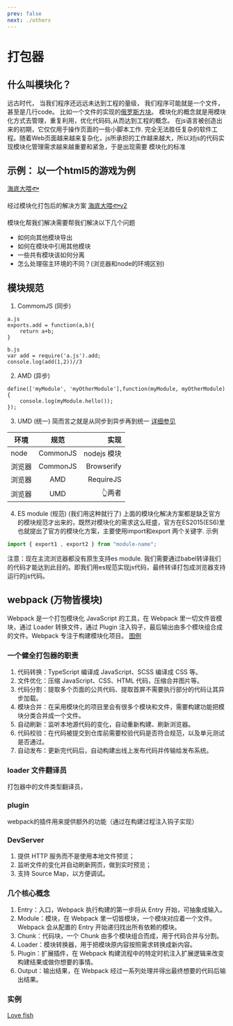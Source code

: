 ```yaml
---
prev: false
next: ./others
---
```

# 打包器
## 什么叫模块化？
远古时代， 当我们程序还远远未达到工程的量级， 我们程序可能就是一个文件，甚至是几行code。
比如一个文件的实现的[俄罗斯方块](http://localhost:8080/blocks.html)。
模块化的概念就是用模块化方式去管理，重复利用，优化代码码,从而达到工程的概念。 在js语言被创造出来的初期，它仅仅用于操作页面的一些小脚本工作.
完全无法胜任复杂的软件工程。随着Web页面越来越来复杂化，js所承担的工作越来越大，所以对js的代码实现模块化管理需求越来越重要和紧急，于是出现需要
模块化的标准

## 示例： 以一个html5的游戏为例
[海底大喂🐟](http://localhost:8080/TinyHeart.html)

经过模块化打包后的解决方案
[海底大喂🐟v2](http://localhost:8080/TinyHeart_v2.html)

模块化帮我们解决需要帮我们解决以下几个问题
- 如何向其他模块导出
- 如何在模块中引用其他模块
- 一些共有模块该如何分离
- 怎么处理宿主环境的不同？(浏览器和node的环境区别)

## 模块规范

1. CommomJS (同步)
```
a.js
exports.add = function(a,b){
	return a+b;
}

b.js 
var add = require('a.js').add;
console.log(add(1,2))//3
```
2. AMD (异步)
```
define(['myModule', 'myOtherModule'],function(myModule, myOtherModule) {
	console.log(myModule.hello());
});
```
3. UMD (统一)
简而言之就是从同步到异步再到统一
[详细参见](https://75team.com/post/%E8%AF%91%E7%A5%9E%E9%A9%AC%E6%98%AFamd-commonjs-umd.html)

| 环境        | 规范           | 实现  |
| ------------- |:-------------:| -----:|
| node      | CommonJS | nodejs 模块 |
| 浏览器     | CommonJS      |   Browserify |
| 浏览器 | AMD |   RequireJS |
| 浏览器 | UMD |   👆两者 |

4. ES module (规范) (我们用这种就行了)
上面的模块化解决方案都是缺乏官方的模块规范才出来的，既然对模块化的需求这么旺盛，官方在ES2015(ES6)里也就提出了官方的模块化方案，主要使用import和export 两个关键字.
示例
```javascript
import { export1 , export2 } from "module-name";
```
注意：现在主流浏览器都没有原生支持es module. 我们需要通过babel转译我们的代码才能达到此目的。即我们用es规范实现js代码，最终转译打包成浏览器支持运行的js代码。

## webpack (万物皆模块)
Webpack 是一个打包模块化 JavaScript 的工具，在 Webpack 里一切文件皆模块，通过 Loader 转换文件，通过 Plugin 注入钩子，最后输出由多个模块组合成的文件。Webpack 专注于构建模块化项目。
[图例](http://webpack.wuhaolin.cn/1%E5%85%A5%E9%97%A8/img/1-2webpack.png)

### 一个健全打包器的职责
1. 代码转换：TypeScript 编译成 JavaScript、SCSS 编译成 CSS 等。
2. 文件优化：压缩 JavaScript、CSS、HTML 代码，压缩合并图片等。
3. 代码分割：提取多个页面的公共代码、提取首屏不需要执行部分的代码让其异步加载。
4. 模块合并：在采用模块化的项目里会有很多个模块和文件，需要构建功能把模块分类合并成一个文件。
5. 自动刷新：监听本地源代码的变化，自动重新构建、刷新浏览器。
6. 代码校验：在代码被提交到仓库前需要校验代码是否符合规范，以及单元测试是否通过。
7. 自动发布：更新完代码后，自动构建出线上发布代码并传输给发布系统。

### loader 文件翻译员
打包器中的文件类型翻译员，
### plugin
webpack的插件用来提供额外的功能（通过在构建过程注入钩子实现）

### DevServer
1. 提供 HTTP 服务而不是使用本地文件预览；
2. 监听文件的变化并自动刷新网页，做到实时预览；
3. 支持 Source Map，以方便调试。

### 几个核心概念
1. Entry：入口，Webpack 执行构建的第一步将从 Entry 开始，可抽象成输入。
2. Module：模块，在 Webpack 里一切皆模块，一个模块对应着一个文件。Webpack 会从配置的 Entry 开始递归找出所有依赖的模块。
3. Chunk：代码块，一个 Chunk 由多个模块组合而成，用于代码合并与分割。
4. Loader：模块转换器，用于把模块原内容按照需求转换成新内容。
5. Plugin：扩展插件，在 Webpack 构建流程中的特定时机注入扩展逻辑来改变构建结果或做你想要的事情。
6. Output：输出结果，在 Webpack 经过一系列处理并得出最终想要的代码后输出结果。

### 实例
[Love fish](https://github.com/TRUEJASONFANS/lovingFish)
